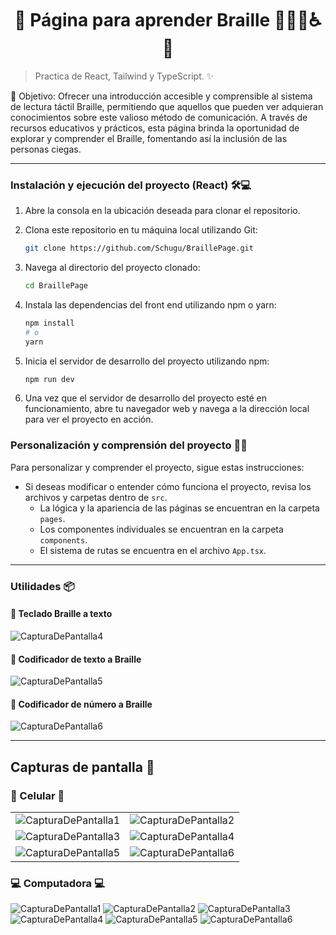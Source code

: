 <h1 align='center'>🌟 Página para aprender Braille 📖🧑‍🦯♿️🌟</h1>

> Practica de React, Tailwind y TypeScript. ✨

🎯 Objetivo: Ofrecer una introducción accesible y comprensible al sistema de lectura táctil Braille, permitiendo que aquellos que pueden ver adquieran conocimientos sobre este valioso método de comunicación. A través de recursos educativos y prácticos, esta página brinda la oportunidad de explorar y comprender el Braille, fomentando así la inclusión de las personas ciegas.

------------

### Instalación y ejecución del proyecto (React) 🛠️💻

1. Abre la consola en la ubicación deseada para clonar el repositorio.

2. Clona este repositorio en tu máquina local utilizando Git:

    ```bash
    git clone https://github.com/Schugu/BraillePage.git
    ```

3. Navega al directorio del proyecto clonado:

    ```bash
    cd BraillePage
    ```

4. Instala las dependencias del front end utilizando npm o yarn:

    ```bash
    npm install
    # o
    yarn
    ```

5. Inicia el servidor de desarrollo del proyecto utilizando npm:

    ```bash
    npm run dev
    ```

6. Una vez que el servidor de desarrollo del proyecto esté en funcionamiento, abre tu navegador web y navega a la dirección local para ver el proyecto en acción.

### Personalización y comprensión del proyecto 🎨🧠

Para personalizar y comprender el proyecto, sigue estas instrucciones:

- Si deseas modificar o entender cómo funciona el proyecto, revisa los archivos y carpetas dentro de `src`. 
    - La lógica y la apariencia de las páginas se encuentran en la carpeta `pages`.
    - Los componentes individuales se encuentran en la carpeta `components`.
    - El sistema de rutas se encuentra en el archivo `App.tsx`.

------------

### Utilidades 📦

#### 📌 Teclado Braille a texto 
<img src='public/screenshots/desktop/4.png' alt='CapturaDePantalla4'>

#### 📌 Codificador de texto a Braille
<img src='public/screenshots/desktop/5.png' alt='CapturaDePantalla5'>

#### 📌 Codificador de número a Braille
<img src='public/screenshots/desktop/6.png' alt='CapturaDePantalla6'>

------------

## Capturas de pantalla 📸
### 📱 Celular 📱
<table width="100%">
  <tr>
    <td width="50%">
      <img src='public/screenshots/cellphone/1.png' alt='CapturaDePantalla1'>
    </td>
    <td width="50%">
        <img src='public/screenshots/cellphone/2.png' alt='CapturaDePantalla2'>
    </td>
  </tr>
  <tr>
    <td width="50%">
      <img src='public/screenshots/cellphone/3.png' alt='CapturaDePantalla3'>
    </td>
    <td width="50%">
        <img src='public/screenshots/cellphone/4.png' alt='CapturaDePantalla4'>
    </td>
  </tr>
  <tr>
    <td width="50%">
      <img src='public/screenshots/cellphone/5.png' alt='CapturaDePantalla5'>
    </td>
    <td width="50%">
        <img src='public/screenshots/cellphone/6.png' alt='CapturaDePantalla6'>
    </td>
  </tr>
 
</table>

### 💻 Computadora 💻
<img src='public/screenshots/desktop/1.png' alt='CapturaDePantalla1'>
<img src='public/screenshots/desktop/2.png' alt='CapturaDePantalla2'>
<img src='public/screenshots/desktop/3.png' alt='CapturaDePantalla3'>
<img src='public/screenshots/desktop/4.png' alt='CapturaDePantalla4'>
<img src='public/screenshots/desktop/5.png' alt='CapturaDePantalla5'>
<img src='public/screenshots/desktop/6.png' alt='CapturaDePantalla6'>

